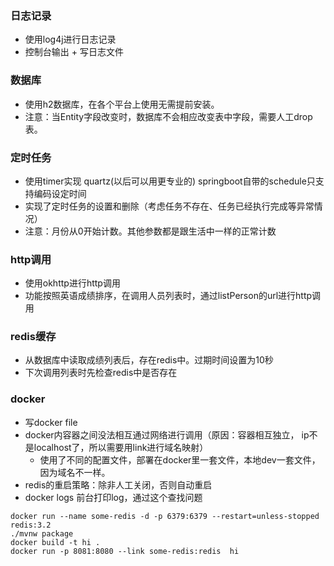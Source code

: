 ### 日志记录
- 使用log4j进行日志记录
- 控制台输出 + 写日志文件

### 数据库
- 使用h2数据库，在各个平台上使用无需提前安装。
- 注意：当Entity字段改变时，数据库不会相应改变表中字段，需要人工drop表。

### 定时任务
- 使用timer实现  quartz(以后可以用更专业的)   springboot自带的schedule只支持编码设定时间
- 实现了定时任务的设置和删除（考虑任务不存在、任务已经执行完成等异常情况）
- 注意：月份从0开始计数。其他参数都是跟生活中一样的正常计数

### http调用
- 使用okhttp进行http调用
- 功能按照英语成绩排序，在调用人员列表时，通过listPerson的url进行http调用

### redis缓存
- 从数据库中读取成绩列表后，存在redis中。过期时间设置为10秒
- 下次调用列表时先检查redis中是否存在

### docker
- 写docker file
- docker内容器之间没法相互通过网络进行调用（原因：容器相互独立， ip不是localhost了，所以需要用link进行域名映射）
    - 使用了不同的配置文件，部署在docker里一套文件，本地dev一套文件，因为域名不一样。
- redis的重启策略：除非人工关闭，否则自动重启
- docker logs 前台打印log，通过这个查找问题

```
docker run --name some-redis -d -p 6379:6379 --restart=unless-stopped redis:3.2 
./mvnw package
docker build -t hi .
docker run -p 8081:8080 --link some-redis:redis  hi
```



